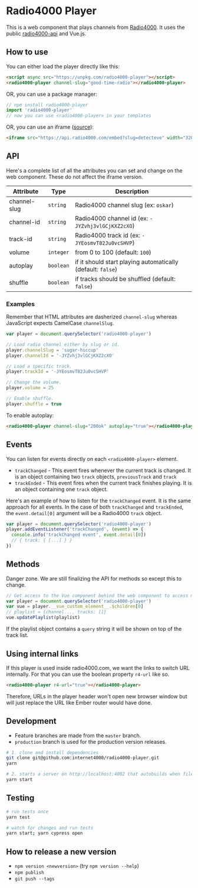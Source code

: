 # Radio4000 Player

This is a web component that plays channels from [Radio4000](htttps://radio4000.com). It uses the public [radio4000-api](https://github.com/internet4000/radio4000-api) and Vue.js.

## How to use

You can either load the player directly like this:

```html
<script async src="https://unpkg.com/radio4000-player"></script>
<radio4000-player channel-slug="good-time-radio"></radio4000-player>
```

OR, you can use a package manager:

```js
// npm install radio4000-player
import 'radio4000-player'
// now you can use <radio4000-player> in your templates
```

OR, you can use an iframe ([source](https://github.com/internet4000/radio4000-api/blob/master/src/embed/index.js)):

```html
<iframe src="https://api.radio4000.com/embed?slug=detecteve" width="320" height="500" frameborder="0"></iframe>
```

## API

Here's a complete list of all the attributes you can set and change on the web component. These do not affect the iframe version.

|Attribute|Type|Description|
|----|----|----|
|channel-slug|`string`|Radio4000 channel slug (ex: `oskar`)
|channel-id|`string`|Radio4000 channel id (ex: `-JYZvhj3vlGCjKXZ2cXO`)
|track-id|`string`|Radio4000 track id (ex: `-JYEosmvT82Ju0vcSHVP`)
|volume|`integer`|from 0 to 100 (default: `100`)
|autoplay|`boolean`|if it should start playing automatically (default: `false`)
|shuffle|`boolean`|if tracks should be shuffled (default: `false`)

### Examples

Remember that HTML attributes are dasherized `channel-slug` whereas JavaScript expects CamelCase `channelSlug`.

```js
var player = document.querySelector('radio4000-player')

// Load radio channel either by slug or id.
player.channelSlug = 'sugar-hiccup'
player.channelId = '-JYZvhj3vlGCjKXZ2cXO'

// Load a specific track.
player.trackId = '-JYEosmvT82Ju0vcSHVP'

// Change the volume.
player.volume = 25

// Enable shuffle.
player.shuffle = true
```

To enable autoplay:

```html
<radio4000-player channel-slug="200ok" autoplay="true"></radio4000-player>
```

## Events

You can listen for events directly on each `<radio4000-player>` element.

- `trackChanged` - This event fires whenever the current track is
  changed. It is an object containing two `track` objects,
  `previousTrack` and `track`
- `trackEnded` - This event fires when the current track finishes
  playing. It is an object containing one `track` object.

Here's an example of how to listen for the `trackChanged` event. It is the same approach for all events. In the case of both `trackChanged` and `trackEnded`, the `event.detail[0]` argument will be a Radio4000 `track` object.

```js
var player = document.querySelector('radio4000-player')
player.addEventListener('trackChanged', (event) => {
  console.info('trackChanged event', event.detail[0])
  // { track: { [...] } }
})
```

## Methods

Danger zone. We are still finalizing the API for methods so except this to change.

```js
// Get access to the Vue component behind the web component to access methods.
var player = document.querySelector('radio4000-player')
var vue = player.__vue_custom_element__.$children[0]
// playlist = {channel..., tracks: []}
vue.updatePlaylist(playlist)
```

If the playlist object contains a `query` string it will be shown on top of the track list.

## Using internal links

If this player is used inside radio4000.com, we want the links to switch URL internally.
For that you can use the boolean property `r4-url` like so.

```html
<radio4000-player r4-url="true"></radio4000-player>
```

Therefore, URLs in the player header won't open new browser window but will just replace the URL like Ember router would have done.

## Development

- Feature branches are made from the `master` branch.
- `production` branch is used for the production version releases.

``` bash
# 1. clone and install dependencies
git clone git@github.com:internet4000/radio4000-player.git
yarn

# 2. starts a server on http://localhost:4002 that autobuilds when files change
yarn start
```

## Testing

```bash
# run tests once
yarn test

# watch for changes and run tests
yarn start; yarn cypress open
```

## How to release a new version

- `npm version <newversion>` (try `npm version --help`)
- `npm publish`
- `git push --tags`
